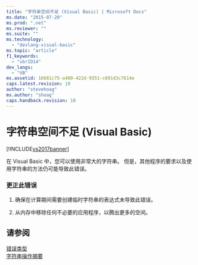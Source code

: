 ```yaml
---
title: "字符串空间不足 (Visual Basic) | Microsoft Docs"
ms.date: "2015-07-20"
ms.prod: ".net"
ms.reviewer: ""
ms.suite: ""
ms.technology: 
  - "devlang-visual-basic"
ms.topic: "article"
f1_keywords: 
  - "vbrID14"
dev_langs: 
  - "VB"
ms.assetid: 16681c75-a400-422d-9351-c691d3c7614e
caps.latest.revision: 10
author: "stevehoag"
ms.author: "shoag"
caps.handback.revision: 10
---
```

# 字符串空间不足 (Visual Basic)
[!INCLUDE[vs2017banner](../../../visual-basic/includes/vs2017banner.md)]

在 Visual Basic 中，您可以使用非常大的字符串。  但是，其他程序的要求以及使用字符串的方法仍可能导致此错误。  
  
### 更正此错误  
  
1.  确保在计算期间需要创建临时字符串的表达式未导致此错误。  
  
2.  从内存中移除任何不必要的应用程序，以腾出更多的空间。  
  
## 请参阅  
 [错误类型](../../../visual-basic/programming-guide/language-features/error-types.md)   
 [字符串操作摘要](../../../visual-basic/language-reference/keywords/string-manipulation-summary.md)